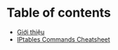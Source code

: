 # Table of contents

* [Giới thiệu](README.md)
* [IPtables Commands Cheatsheet](iptables-commands-cheatsheet.md)
